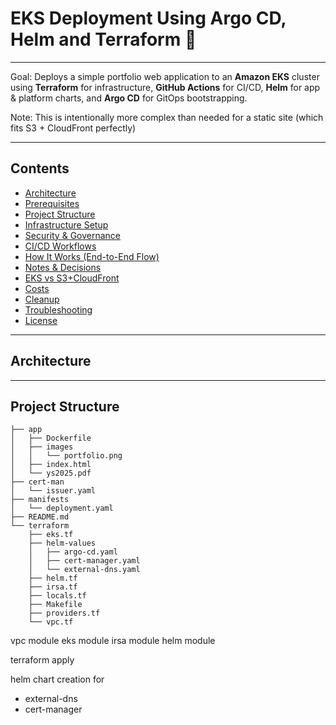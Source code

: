 
# EKS Deployment Using Argo CD, Helm and Terraform 🚀

--- 

Goal: Deploys a simple portfolio web application to an **Amazon EKS** cluster using **Terraform** for infrastructure, **GitHub Actions** for CI/CD, **Helm** for app & platform charts, and **Argo CD** for GitOps bootstrapping. 

Note: This is intentionally more complex than needed for a static site (which fits S3 + CloudFront perfectly)

--- 

## Contents

- [Architecture](#architecture)
- [Prerequisites](#prerequisites)
- [Project Structure](#project-structure)
- [Infrastructure Setup](#infrastructure-setup)
- [Security & Governance](#security--governance)
- [CI/CD Workflows](#cicd-workflows)
- [How It Works (End-to-End Flow)](#how-it-works-end-to-end-flow)
- [Notes & Decisions](#notes--decisions)
- [EKS vs S3+CloudFront](#eks-vs-s3cloudfront)
- [Costs](#costs)
- [Cleanup](#cleanup)
- [Troubleshooting](#troubleshooting)
- [License](#license)

---
## Architecture





---

## Project Structure

```
├── app
│   ├── Dockerfile
│   ├── images
│   │   └── portfolio.png
│   ├── index.html
│   └── ys2025.pdf
├── cert-man
│   └── issuer.yaml
├── manifests
│   └── deployment.yaml
├── README.md
└── terraform
    ├── eks.tf
    ├── helm-values
    │   ├── argo-cd.yaml
    │   ├── cert-manager.yaml
    │   └── external-dns.yaml
    ├── helm.tf
    ├── irsa.tf
    ├── locals.tf
    ├── Makefile
    ├── providers.tf
    └── vpc.tf
```

vpc module
eks module 
irsa module
helm module 

terraform apply 

helm chart creation for 
- external-dns
- cert-manager

